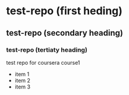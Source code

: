 # test-repo (first heding)
## test-repo (secondary heading)
### test-repo (tertiaty heading)
test repo for coursera course1

* item 1
* item 2
* item 3


